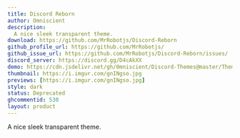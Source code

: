 ```yaml
---
title: Discord Reborn
author: Omniscient
description:
  A nice sleek transparent theme.
download: https://github.com/MrRobotjs/Discord-Reborn
github_profile_url: https://github.com/MrRobotjs/
github_issue_url: https://github.com/MrRobotjs/Discord-Reborn/issues/
discord_server: https://discord.gg/D4cAkXX
demo: https://cdn.jsdelivr.net/gh/0mniscient/Discord-Themes@master/Themes/Discord%20Reborn.theme.css
thumbnail: https://i.imgur.com/gnINgso.jpg
previews: [https://i.imgur.com/gnINgso.jpg]
style: dark
status: Deprecated
ghcommentid: 530
layout: product
---
```

A nice sleek transparent theme.